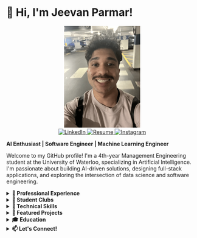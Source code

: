 # 👋 Hi, I'm Jeevan Parmar!

<div align="center">
  <img src="https://github.com/jeevanp03/jeevanp03/blob/main/imgs/IMG_2307.png" alt="Jeevan Parmar" width="200"/>
</div>

<div align="center">
  <a href="https://linkedin.com/in/jeevan-parmar-62b464194" target="_blank">
    <img src="https://img.shields.io/badge/LinkedIn-0077B5?style=for-the-badge&logo=linkedin&logoColor=white" alt="LinkedIn" />
  </a>
  <!-- Updated resume link below -->
  <a href="https://github.com/jeevanp03/jeevanp03/raw/main/imgs/Jeevan_s_Resume.pdf?raw=true"
     download="Jeevan_s_Resume.pdf"
     target="_blank">
    <img src="https://img.shields.io/badge/Resume-Download-red?style=for-the-badge&logo=adobeacrobatreader&logoColor=white" 
         alt="Resume" />
  </a>
  <a href="https://www.instagram.com/jeevan.prmr" target="_blank">
    <img src="https://img.shields.io/badge/Instagram-E4405F?style=for-the-badge&logo=instagram&logoColor=white" alt="Instagram" />
  </a>
</div>

**AI Enthusiast | Software Engineer | Machine Learning Engineer**

Welcome to my GitHub profile! I'm a 4th-year Management Engineering student at the University of Waterloo, specializing in Artificial Intelligence. I'm passionate about building AI-driven solutions, designing full-stack applications, and exploring the intersection of data science and software engineering.

<details>
  <summary><strong>💼 Professional Experience</strong></summary>

- **Social Robotics Programmer - Researcher** @ Norwegian University of Science and Technology, Trondheim, Norway  
  *Jan 2025 - April 2025*
  - Developed a conversational agent using Adaptive, Corrective, and Self RAG patterns, boosting accuracy by 15%
  - Integrated Python agent with custom Kotlin Furhat skills for NorwAI’s first agent-based robot-connected backend
  - Optimized locally deployed models with llama.cpp, achieving sub-8s responses, cutting cloud costs by 15%
  - Deployed Dockerized FastAPI on an EC2 instance, leveraging extra compute to cut generation time to sub-4s

- **Software Engineer Co-op** @ Cognite, Austin, Texas  
  *May 2024 — Sept 2024*
  - Developed Cognite’s first industrial agent for the Atlas AI program, integrating tools for troubleshooting workflows
  - Boosted doc-parser’s keyword extraction accuracy to 90% using advanced embedding and cross-encoding techniques
  - Integrated Gemini model into Cognite’s doc-parser, enabling GCP users access and enhancing overall functionality
  - Implemented the Tail Generation Pattern to generate summaries, optimizing long-term memory recursively

- **AI Engineer** @ XCare, Toronto, Ontario  
  *Oct 2023 — Oct 2024*
  - Fine-tuned Dense CNNs and Vision Transformers for X-ray diagnosis, achieving 90% accuracy
  - Developed a RAPTOR-AI pipeline, increasing retrieval accuracy to 95%, graded by medical professionals
  - Architected a RAG-AI pipeline delivering personalized rehabilitation info with references from medical sources
  - Wrote, presented, and published a paper on the tool at the Canadian Undergraduate Conference on AI

- **Software Engineer Co-op** @ Genellipse Inc., Toronto, Ontario  
  *Sept 2023 — Dec 2023*
  - Optimized MongoDB architecture: enabling vector similarity search, enhancing data efficiency across 13 collections
  - Boosted data processing accuracy by 75% with Adobe and RAG, while decreasing runtime to sub-3 minutes
  - Implemented MNN and RNN PyTorch models, leading to an R2 of 0.85 and 0.95, respectively
    
- **Full Stack Developer** @ Approva Financial, Toronto, Ontario  
  *Jan 2023 — Dec 2023*
  - Helped to secure round 2 funding within Techstars incubator through key contributions to the MERN application
  - Aided in building a machine learning-based recommendation system for matching lenders with brokers’ applicants
  - Contributed to improving lender-applicant matchmaking accuracy through predictive analytics integration
</details>

<details>
  <summary><strong>🏫 Student Clubs</strong></summary>

- **Core Member - AI Developer** @ WAT.ai, Waterloo, Ontario  
  *Oct 2023 — Oct 2024*
  Xray Tooling Project:
  - Integrated OpenAI's, HuggingFace's, and Cohere's models into the RAG pipeline, improving interpretations
  - Introduced ChromaDB into RAG pipeline, boosting rehabilitation recommendation system accuracy by 80%
  - Developed an API-driven Xray Tooling Chatbot leveraging RAG and NLP, decreasing latency to sub-2 minutes
</details>

<details>
  <summary><strong>🔧 Technical Skills</strong></summary>

- **Languages:** Java, Python, Kotlin, JavaScript, SQL, R, C#
- **Frameworks:** LangChain, LangGraph, Llama.cpp, HuggingFace, OpenAI, Cohere, JUnit, Express.js, Redux
- **Libraries:** PyTorch, pandas, NumPy, Scikit-learn, React.js, Node.js
- **Tools:** Docker, Firebase, Azure, GCP, AWS, Git, MySQL, MongoDB, ChromaDB

</details>

<details>
  <summary><strong>🌟 Featured Projects</strong></summary>

### [Search Engine](https://github.com/jeevanp03/Search_Engine)
*Capstone Project for MSE 541*
- **Tech Stack:** Python
- Developed a search engine from scratch for MSE 541, leveraging BM25 for document retrieval and cosine similarity to generate query-biased summaries. Conducted retrieval analysis using hypothesis testing and t-tests to compare search engine performance and applied ranked retrieval techniques to optimize relevance and user satisfaction.

### [Audio Transcriber](https://github.com/jeevanp03/Audio_Transcription)
*Tool Used to Help Complete MSE 343*
- **Tech Stack:** Python, OpenAI, HuggingFace
- Developed an AI-powered audio transcription tool integrating OpenAI's GPT and Whisper models with open-source models from Hugging Face. Combined voice recognition and LLMs to parse and clean data, and implemented a human-in-the-loop system to enhance transcription accuracy and efficiency.

### [Meal Stream](https://github.com/MSci-245-react/course-project-team-23)
*Capstone Project for MSCI 342*
- **Tech Stack:** MySQL, Firebase, JavaScript, Node.js, React.js, Redux, Express.js
- Developed a full-stack web application that allows users to plan meals based on dietary preferences and allergies, generate shopping lists, and track nutritional info.

### [Nodal Price Forecast Algorithm](https://github.com/MSCI-446-Project-Team/MSCI_446_ML_Course_Project)
*Capstone Project for MSCI 446*
- **Tech Stack:** MongoDB, Python, Scikit-learn, PyTorch
- Applied machine learning techniques (Random Forest, XGBoost, LSTM) to predict energy prices in the US PJM Energy market, achieving significant accuracy with the Decision Tree model.

### [IMDB Clone](https://github.com/jeevanp03/IMDB_Clone)
*Final Project for MSCI 245*
- **Tech Stack:** MySQL, JavaScript, React.js, Node.js, Express.js
- Built a full-stack clone of IMDB, leveraging React.js for the front end and Node.js for server-side development.

### [NBA Fantasy Projection](https://jeevanp03.github.io/nbaprediction-website/)
*Self-Directed Learning Project*
- **Tech Stack:** Python, Scikit-learn, MySQL
- Developed an ML model to predict player performance in the NBA based on historical data, applying algorithms such as Simple Linear Regression, K-Nearest Neighbors, and Decision Tree Regressor.

</details>

<details>
  <summary><strong>🎓 Education</strong></summary>

**University of Waterloo**  
*Bachelor of Applied Science (Honours Co-op)*  
Management Engineering, Artificial Intelligence Option  
*Sept 2021 — Present*  
- **Key Courses:** Machine Learning (MSCI 446), Principles of Software Engineering (MSCI 342), Databases & Software Design (MSCI 245), Algorithms & Data Structures (MSCI 240), Human-Computer Interaction (MSE 343), Search Engines (MSE 541)

</details>

<details>
  <summary><strong>📫 Let's Connect!</strong></summary>

- **GitHub:** [jeevanp03](https://github.com/jeevanp03)
- **LinkedIn:** [Jeevan Parmar](https://linkedin.com/in/jeevan-parmar-62b464194)
- **Instagram:** [jeevan.prmr](https://www.instagram.com/jeevan.prmr)
- **Email:** [j29parma@uwaterloo.ca](mailto:j29parma@uwaterloo.ca)

Feel free to explore my projects and get in touch if you'd like to collaborate or discuss opportunities!

</details>

